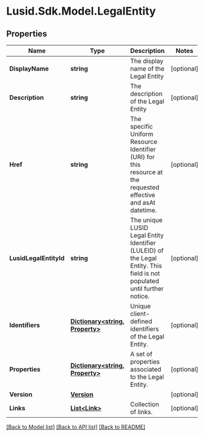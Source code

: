 
# Lusid.Sdk.Model.LegalEntity

## Properties

Name | Type | Description | Notes
------------ | ------------- | ------------- | -------------
**DisplayName** | **string** | The display name of the Legal Entity | [optional] 
**Description** | **string** | The description of the Legal Entity | [optional] 
**Href** | **string** | The specific Uniform Resource Identifier (URI) for this resource at the requested effective and asAt datetime. | [optional] 
**LusidLegalEntityId** | **string** | The unique LUSID Legal Entity Identifier (LULEID) of the Legal Entity. This field is not populated until further notice. | [optional] 
**Identifiers** | [**Dictionary&lt;string, Property&gt;**](Property.md) | Unique client-defined identifiers of the Legal Entity. | [optional] 
**Properties** | [**Dictionary&lt;string, Property&gt;**](Property.md) | A set of properties associated to the Legal Entity. | [optional] 
**Version** | [**Version**](Version.md) |  | [optional] 
**Links** | [**List&lt;Link&gt;**](Link.md) | Collection of links. | [optional] 

[[Back to Model list]](../README.md#documentation-for-models)
[[Back to API list]](../README.md#documentation-for-api-endpoints)
[[Back to README]](../README.md)

